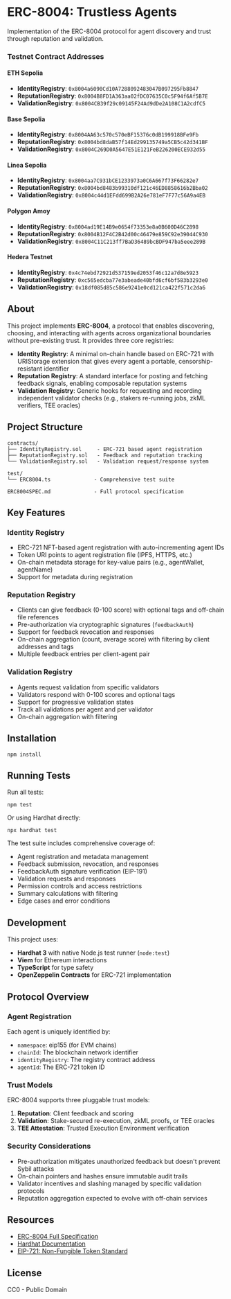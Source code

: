 # ERC-8004: Trustless Agents

Implementation of the ERC-8004 protocol for agent discovery and trust through reputation and validation.

### Testnet Contract Addresses

#### ETH Sepolia
- **IdentityRegistry**: `0x8004a6090Cd10A7288092483047B097295Fb8847`
- **ReputationRegistry**: `0x8004B8FD1A363aa02fDC07635C0c5F94f6Af5B7E`
- **ValidationRegistry**: `0x8004CB39f29c09145F24Ad9dDe2A108C1A2cdfC5`

#### Base Sepolia
- **IdentityRegistry**: `0x8004AA63c570c570eBF15376c0dB199918BFe9Fb`
- **ReputationRegistry**: `0x8004bd8daB57f14Ed299135749a5CB5c42d341BF`
- **ValidationRegistry**: `0x8004C269D0A5647E51E121FeB226200ECE932d55`

#### Linea Sepolia
- **IdentityRegistry**: `0x8004aa7C931bCE1233973a0C6A667f73F66282e7`
- **ReputationRegistry**: `0x8004bd8483b99310df121c46ED8858616b2Bba02`
- **ValidationRegistry**: `0x8004c44d1EFdd699B2A26e781eF7F77c56A9a4EB`

#### Polygon Amoy
- **IdentityRegistry**: `0x8004ad19E14B9e0654f73353e8a0B600D46C2898`
- **ReputationRegistry**: `0x8004B12F4C2B42d00c46479e859C92e39044C930`
- **ValidationRegistry**: `0x8004C11C213ff7BaD36489bcBDF947ba5eee289B`

#### Hedera Testnet
- **IdentityRegistry**: `0x4c74ebd72921d537159ed2053f46c12a7d8e5923`
- **ReputationRegistry**: `0xc565edcba77e3abeade40bfd6cf6bf583b3293e0`
- **ValidationRegistry**: `0x18df085d85c586e9241e0cd121ca422f571c2da6`

## About

This project implements **ERC-8004**, a protocol that enables discovering, choosing, and interacting with agents across organizational boundaries without pre-existing trust. It provides three core registries:

- **Identity Registry**: A minimal on-chain handle based on ERC-721 with URIStorage extension that gives every agent a portable, censorship-resistant identifier
- **Reputation Registry**: A standard interface for posting and fetching feedback signals, enabling composable reputation systems
- **Validation Registry**: Generic hooks for requesting and recording independent validator checks (e.g., stakers re-running jobs, zkML verifiers, TEE oracles)

## Project Structure

```
contracts/
├── IdentityRegistry.sol     - ERC-721 based agent registration
├── ReputationRegistry.sol   - Feedback and reputation tracking
└── ValidationRegistry.sol   - Validation request/response system

test/
└── ERC8004.ts              - Comprehensive test suite

ERC8004SPEC.md              - Full protocol specification
```

## Key Features

### Identity Registry
- ERC-721 NFT-based agent registration with auto-incrementing agent IDs
- Token URI points to agent registration file (IPFS, HTTPS, etc.)
- On-chain metadata storage for key-value pairs (e.g., agentWallet, agentName)
- Support for metadata during registration

### Reputation Registry
- Clients can give feedback (0-100 score) with optional tags and off-chain file references
- Pre-authorization via cryptographic signatures (`feedbackAuth`)
- Support for feedback revocation and responses
- On-chain aggregation (count, average score) with filtering by client addresses and tags
- Multiple feedback entries per client-agent pair

### Validation Registry
- Agents request validation from specific validators
- Validators respond with 0-100 scores and optional tags
- Support for progressive validation states
- Track all validations per agent and per validator
- On-chain aggregation with filtering

## Installation

```shell
npm install
```

## Running Tests

Run all tests:
```shell
npm test
```

Or using Hardhat directly:
```shell
npx hardhat test
```

The test suite includes comprehensive coverage of:
- Agent registration and metadata management
- Feedback submission, revocation, and responses
- FeedbackAuth signature verification (EIP-191)
- Validation requests and responses
- Permission controls and access restrictions
- Summary calculations with filtering
- Edge cases and error conditions

## Development

This project uses:
- **Hardhat 3** with native Node.js test runner (`node:test`)
- **Viem** for Ethereum interactions
- **TypeScript** for type safety
- **OpenZeppelin Contracts** for ERC-721 implementation

## Protocol Overview

### Agent Registration
Each agent is uniquely identified by:
- `namespace`: eip155 (for EVM chains)
- `chainId`: The blockchain network identifier
- `identityRegistry`: The registry contract address
- `agentId`: The ERC-721 token ID

### Trust Models
ERC-8004 supports three pluggable trust models:
1. **Reputation**: Client feedback and scoring
2. **Validation**: Stake-secured re-execution, zkML proofs, or TEE oracles
3. **TEE Attestation**: Trusted Execution Environment verification

### Security Considerations
- Pre-authorization mitigates unauthorized feedback but doesn't prevent Sybil attacks
- On-chain pointers and hashes ensure immutable audit trails
- Validator incentives and slashing managed by specific validation protocols
- Reputation aggregation expected to evolve with off-chain services

## Resources

- [ERC-8004 Full Specification](./ERC8004SPEC.md)
- [Hardhat Documentation](https://hardhat.org/docs)
- [EIP-721: Non-Fungible Token Standard](https://eips.ethereum.org/EIPS/eip-721)

## License

CC0 - Public Domain
